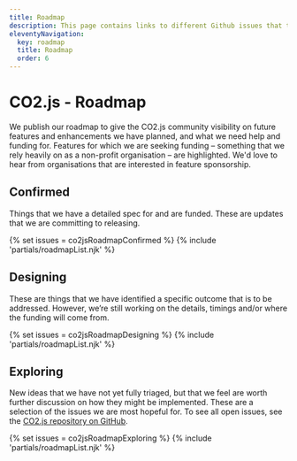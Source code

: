 ```yaml
---
title: Roadmap
description: This page contains links to different Github issues that track the various ideas and plans we've got for the CO2.js library.
eleventyNavigation:
  key: roadmap
  title: Roadmap
  order: 6
---
```


# CO2.js - Roadmap

We publish our roadmap to give the CO2.js community visibility on future features and enhancements we have planned, and what we need help and funding for. Features for which we are seeking funding – something that we rely heavily on as a non-profit organisation – are highlighted. We'd love to hear from organisations that are interested in feature sponsorship.

## Confirmed

Things that we have a detailed spec for and are funded. These are updates that we are committing to releasing.

{% set issues = co2jsRoadmapConfirmed %}
{% include 'partials/roadmapList.njk' %}

## Designing

These are things that we have identified a specific outcome that is to be addressed. However, we’re still working on the details, timings and/or where the funding will come from.

{% set issues = co2jsRoadmapDesigning %}
{% include 'partials/roadmapList.njk' %}

## Exploring

New ideas that we have not yet fully triaged, but that we feel are worth further discussion on how they might be implemented. These are a selection of the issues we are most hopeful for. To see all open issues, see the [CO2.js repository on GitHub](https://github.com/thegreenwebfoundation/co2.js/issues).

{% set issues = co2jsRoadmapExploring %}
{% include 'partials/roadmapList.njk' %}
